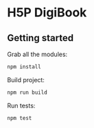 # H5P DigiBook

## Getting started

Grab all the modules:

```bash
npm install
```

Build project:

```bash
npm run build
```

Run tests:

```bash
npm test
```
